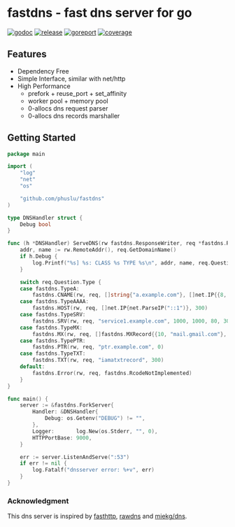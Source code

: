 # fastdns - fast dns server for go

[![godoc][godoc-img]][godoc] [![release][release-img]][release] [![goreport][goreport-img]][goreport] [![coverage][coverage-img]][coverage]


## Features

* Dependency Free
* Simple Interface, similar with net/http
* High Performance
    - prefork + reuse_port + set_affinity
    - worker pool + memory pool
    - 0-allocs dns request parser
    - 0-allocs dns records marshaller


## Getting Started

```go
package main

import (
	"log"
	"net"
	"os"

	"github.com/phuslu/fastdns"
)

type DNSHandler struct {
	Debug bool
}

func (h *DNSHandler) ServeDNS(rw fastdns.ResponseWriter, req *fastdns.Request) {
	addr, name := rw.RemoteAddr(), req.GetDomainName()
	if h.Debug {
		log.Printf("%s] %s: CLASS %s TYPE %s\n", addr, name, req.Question.Class, req.Question.Type)
	}

	switch req.Question.Type {
	case fastdns.TypeA:
		fastdns.CNAME(rw, req, []string{"a.example.com"}, []net.IP{{8, 8, 8, 8}}, 300)
	case fastdns.TypeAAAA:
		fastdns.HOST(rw, req, []net.IP{net.ParseIP("::1")}, 300)
	case fastdns.TypeSRV:
		fastdns.SRV(rw, req, "service1.example.com", 1000, 1000, 80, 300)
	case fastdns.TypeMX:
		fastdns.MX(rw, req, []fastdns.MXRecord{{10, "mail.gmail.com"}, {20, "smtp.gmail.com"}}, 60)
	case fastdns.TypePTR:
		fastdns.PTR(rw, req, "ptr.example.com", 0)
	case fastdns.TypeTXT:
		fastdns.TXT(rw, req, "iamatxtrecord", 300)
	default:
		fastdns.Error(rw, req, fastdns.RcodeNotImplemented)
	}
}

func main() {
	server := &fastdns.ForkServer{
		Handler: &DNSHandler{
			Debug: os.Getenv("DEBUG") != "",
		},
		Logger:       log.New(os.Stderr, "", 0),
		HTTPPortBase: 9000,
	}

	err := server.ListenAndServe(":53")
	if err != nil {
		log.Fatalf("dnsserver error: %+v", err)
	}
}
```

### Acknowledgment
This dns server is inspired by [fasthttp][fasthttp], [rawdns][rawdns] and [miekg/dns][miekg/dns].

[godoc-img]: http://img.shields.io/badge/godoc-reference-blue.svg
[godoc]: https://godoc.org/github.com/phuslu/fastdns
[release-img]: https://img.shields.io/github/v/tag/phuslu/fastdns?label=release
[release]: https://github.com/phuslu/fastdns/releases
[goreport-img]: https://goreportcard.com/badge/github.com/phuslu/fastdns
[goreport]: https://goreportcard.com/report/github.com/phuslu/fastdns
[coverage-img]: http://gocover.io/_badge/github.com/phuslu/fastdns
[coverage]: https://gocover.io/github.com/phuslu/fastdns
[fasthttp]: https://github.com/valyala/fasthttp
[rawdns]: https://github.com/cirocosta/rawdns
[miekg/dns]: https://github.com/miekg/dns
